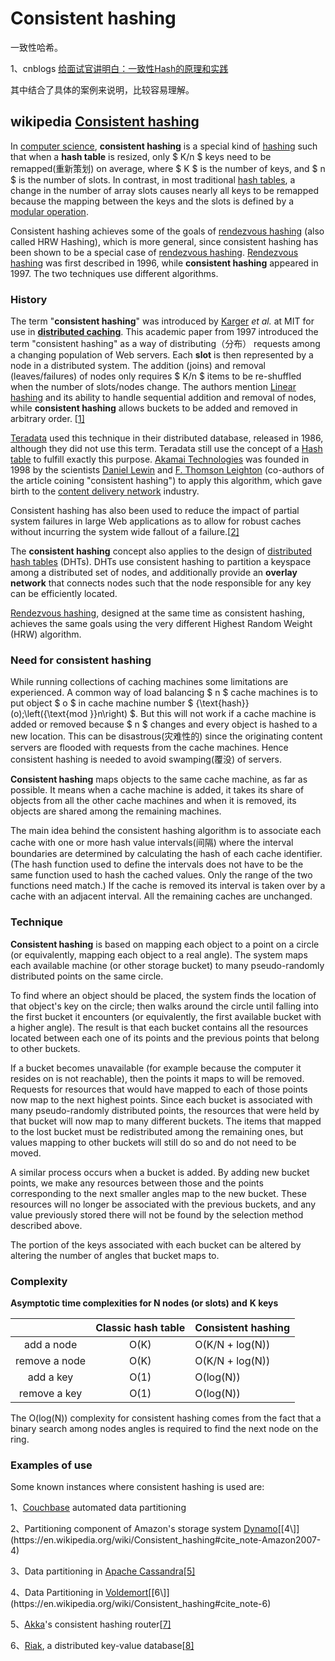 # Consistent hashing

一致性哈希。

1、cnblogs [给面试官讲明白：一致性Hash的原理和实践](https://www.cnblogs.com/jingangtx/p/11338592.html)

其中结合了具体的案例来说明，比较容易理解。



## wikipedia [Consistent hashing](https://en.wikipedia.org/wiki/Consistent_hashing)

In [computer science](https://en.wikipedia.org/wiki/Computer_science), **consistent hashing** is a special kind of [hashing](https://en.wikipedia.org/wiki/Hash_function) such that when a **hash table** is resized, only $ K/n $ keys need to be remapped(重新策划) on average, where $ K $ is the number of keys, and $ n $ is the number of slots. In contrast, in most traditional [hash tables](https://en.wikipedia.org/wiki/Hash_table), a change in the number of array slots causes nearly all keys to be remapped because the mapping between the keys and the slots is defined by a [modular operation](https://en.wikipedia.org/wiki/Modular_arithmetic).

Consistent hashing achieves some of the goals of [rendezvous hashing](https://en.wikipedia.org/wiki/Rendezvous_hashing) (also called HRW Hashing), which is more general, since consistent hashing has been shown to be a special case of [rendezvous hashing](https://en.wikipedia.org/wiki/Rendezvous_hashing). [Rendezvous hashing](https://en.wikipedia.org/wiki/Rendezvous_hashing) was first described in 1996, while **consistent hashing** appeared in 1997. The two techniques use different algorithms.

### History

The term "**consistent hashing**" was introduced by [Karger](https://en.wikipedia.org/wiki/David_Karger) *et al.* at MIT for use in [**distributed caching**](https://en.wikipedia.org/wiki/Distributed_cache). This academic paper from 1997 introduced the term "consistent hashing" as a way of distributing（分布） requests among a changing population of Web servers. Each **slot** is then represented by a node in a distributed system. The addition (joins) and removal (leaves/failures) of nodes only requires $ K/n $ items to be re-shuffled when the number of slots/nodes change. The authors mention [Linear hashing](https://en.wikipedia.org/wiki/Linear_hashing) and its ability to handle sequential addition and removal of nodes, while **consistent hashing** allows buckets to be added and removed in arbitrary order. [[1\]](https://en.wikipedia.org/wiki/Consistent_hashing#cite_note-KargerEtAl1997-1)



[Teradata](https://en.wikipedia.org/wiki/Teradata) used this technique in their distributed database, released in 1986, although they did not use this term. Teradata still use the concept of a [Hash table](https://en.wikipedia.org/wiki/Hash_table) to fulfill exactly this purpose. [Akamai Technologies](https://en.wikipedia.org/wiki/Akamai_Technologies) was founded in 1998 by the scientists [Daniel Lewin](https://en.wikipedia.org/wiki/Daniel_Lewin) and [F. Thomson Leighton](https://en.wikipedia.org/wiki/F._Thomson_Leighton) (co-authors of the article coining "consistent hashing") to apply this algorithm, which gave birth to the [content delivery network](https://en.wikipedia.org/wiki/Content_delivery_network) industry.

Consistent hashing has also been used to reduce the impact of partial system failures in large Web applications as to allow for robust caches without incurring the system wide fallout of a failure.[[2\]](https://en.wikipedia.org/wiki/Consistent_hashing#cite_note-KargerEtAl1999-2)

The **consistent hashing** concept also applies to the design of [distributed hash tables](https://en.wikipedia.org/wiki/Distributed_hash_table) (DHTs). DHTs use consistent hashing to partition a keyspace among a distributed set of nodes, and additionally provide an **overlay network** that connects nodes such that the node responsible for any key can be efficiently located.

[Rendezvous hashing](https://en.wikipedia.org/wiki/Rendezvous_hashing), designed at the same time as consistent hashing, achieves the same goals using the very different Highest Random Weight (HRW) algorithm.



### Need for consistent hashing

While running collections of caching machines some limitations are experienced. A common way of load balancing $ n $ cache machines is to put object $ o $ in cache machine number $ {\text{hash}}(o)\;\left({\text{mod }}n\right) $. But this will not work if a cache machine is added or removed because $ n $ changes and every object is hashed to a new location. This can be disastrous(灾难性的) since the originating content servers are flooded with requests from the cache machines. Hence consistent hashing is needed to avoid swamping(覆没) of servers.

**Consistent hashing** maps objects to the same cache machine, as far as possible. It means when a cache machine is added, it takes its share of objects from all the other cache machines and when it is removed, its objects are shared among the remaining machines.

The main idea behind the consistent hashing algorithm is to associate each cache with one or more hash value intervals(间隔) where the interval boundaries are determined by calculating the hash of each cache identifier. (The hash function used to define the intervals does not have to be the same function used to hash the cached values. Only the range of the two functions need match.) If the cache is removed its interval is taken over by a cache with an adjacent interval. All the remaining caches are unchanged.

### Technique

**Consistent hashing** is based on mapping each object to a point on a circle (or equivalently, mapping each object to a real angle). The system maps each available machine (or other storage bucket) to many pseudo-randomly distributed points on the same circle.

To find where an object should be placed, the system finds the location of that object's key on the circle; then walks around the circle until falling into the first bucket it encounters (or equivalently, the first available bucket with a higher angle). The result is that each bucket contains all the resources located between each one of its points and the previous points that belong to other buckets.

If a bucket becomes unavailable (for example because the computer it resides on is not reachable), then the points it maps to will be removed. Requests for resources that would have mapped to each of those points now map to the next highest points. Since each bucket is associated with many pseudo-randomly distributed points, the resources that were held by that bucket will now map to many different buckets. The items that mapped to the lost bucket must be redistributed among the remaining ones, but values mapping to other buckets will still do so and do not need to be moved.

A similar process occurs when a bucket is added. By adding new bucket points, we make any resources between those and the points corresponding to the next smaller angles map to the new bucket. These resources will no longer be associated with the previous buckets, and any value previously stored there will not be found by the selection method described above.

The portion of the keys associated with each bucket can be altered by altering the number of angles that bucket maps to.







### Complexity

**Asymptotic time complexities for N nodes (or slots) and** **K keys**

|               | Classic hash table | Consistent hashing |
| :-----------: | :----------------: | ------------------ |
|  add a node   |        O(K)        | O(K/N + log(N))    |
| remove a node |        O(K)        | O(K/N + log(N))    |
|   add a key   |        O(1)        | O(log(N))          |
| remove a key  |        O(1)        | O(log(N))          |

The O(log(N)) complexity for consistent hashing comes from the fact that a binary search among nodes angles is required to find the next node on the ring.

### Examples of use

Some known instances where consistent hashing is used are:

1、[Couchbase](https://en.wikipedia.org/wiki/Couchbase) automated data partitioning

2、Partitioning component of Amazon's storage system [Dynamo](https://en.wikipedia.org/wiki/Dynamo_(storage_system))[[4\]](https://en.wikipedia.org/wiki/Consistent_hashing#cite_note-Amazon2007-4)

3、Data partitioning in [Apache Cassandra](https://en.wikipedia.org/wiki/Apache_Cassandra)[[5\]](https://en.wikipedia.org/wiki/Consistent_hashing#cite_note-Lakshman2010b-5)

4、Data Partitioning in [Voldemort](https://en.wikipedia.org/wiki/Voldemort_(distributed_data_store))[[6\]](https://en.wikipedia.org/wiki/Consistent_hashing#cite_note-6)

5、[Akka](https://en.wikipedia.org/wiki/Akka_(toolkit))'s consistent hashing router[[7\]](https://en.wikipedia.org/wiki/Consistent_hashing#cite_note-akka-routing-7)

6、[Riak](https://en.wikipedia.org/wiki/Riak), a distributed key-value database[[8\]](https://en.wikipedia.org/wiki/Consistent_hashing#cite_note-riak-consistent-hashing-8)



